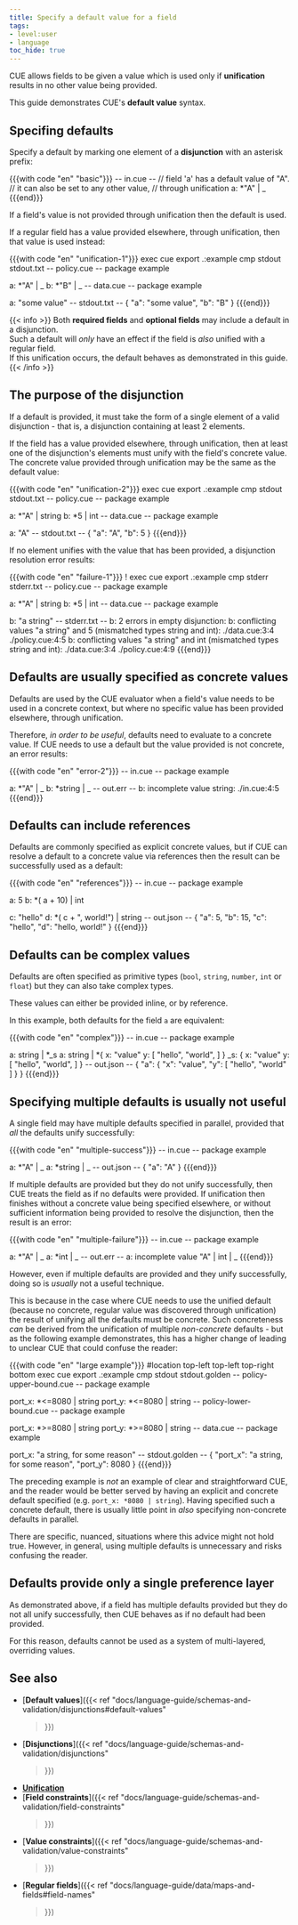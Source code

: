 ```yaml
---
title: Specify a default value for a field
tags:
- level:user
- language
toc_hide: true
---
```


CUE allows fields to be given a value which is used only if **unification**
results in no other value being provided.

This guide demonstrates CUE's **default value** syntax.

## Specifing defaults

Specify a default by marking one element of a **disjunction** with an asterisk
prefix:

{{{with code "en" "basic"}}}
-- in.cue --
// field 'a' has a default value of "A".
// it can also be set to any other value,
// through unification
a: *"A" | _
{{{end}}}

If a field's value is not provided through unification then the default is
used.

If a regular field has a value provided elsewhere, through unification, then
that value is used instead:

{{{with code "en" "unification-1"}}}
exec cue export .:example
cmp stdout stdout.txt
-- policy.cue --
package example

a: *"A" | _
b: *"B" | _
-- data.cue --
package example

a: "some value"
-- stdout.txt --
{
    "a": "some value",
    "b": "B"
}
{{{end}}}

{{< info >}}
Both **required fields** and **optional fields** may include a default in a
disjunction.\
Such a default will *only* have an effect if the field is *also* unified with a
regular field.\
If this unification occurs, the default behaves as demonstrated in this guide.
{{< /info >}}

## The purpose of the disjunction

If a default is provided, it must take the form of a single element of a valid
disjunction - that is, a disjunction containing at least 2 elements.

If the field has a value provided elsewhere, through unification, then at least
one of the disjunction's elements must unify with the field's concrete value.
The concrete value provided through unification may be the same as the default
value:

{{{with code "en" "unification-2"}}}
exec cue export .:example
cmp stdout stdout.txt
-- policy.cue --
package example

a: *"A" | string
b: *5 | int
-- data.cue --
package example

a: "A"
-- stdout.txt --
{
    "a": "A",
    "b": 5
}
{{{end}}}

If no element unifies with the value that has been provided, a disjunction
resolution error results:

{{{with code "en" "failure-1"}}}
! exec cue export .:example
cmp stderr stderr.txt
-- policy.cue --
package example

a: *"A" | string
b: *5 | int
-- data.cue --
package example

b: "a string"
-- stderr.txt --
b: 2 errors in empty disjunction:
b: conflicting values "a string" and 5 (mismatched types string and int):
    ./data.cue:3:4
    ./policy.cue:4:5
b: conflicting values "a string" and int (mismatched types string and int):
    ./data.cue:3:4
    ./policy.cue:4:9
{{{end}}}

## Defaults are usually specified as concrete values

Defaults are used by the CUE evaluator when a field's value needs to be used in
a <!-- FIXME:"concrete context"? -->concrete context, but where no specific
value has been provided elsewhere, through unification.

Therefore, *in order to be useful*, defaults need to evaluate to a concrete
value. If CUE needs to use a default but the value provided is not concrete, an
error results:

{{{with code "en" "error-2"}}}
-- in.cue --
package example

a: *"A" | _
b: *string | _
-- out.err --
b: incomplete value string:
    ./in.cue:4:5
{{{end}}}

## Defaults can include references

Defaults are commonly specified as explicit concrete values, but if CUE can
resolve a default to a concrete value via references then the result can be
successfully used as a default:

{{{with code "en" "references"}}}
-- in.cue --
package example

a: 5
b: *( a + 10) | int

c: "hello"
d: *( c + ", world!") | string
-- out.json --
{
    "a": 5,
    "b": 15,
    "c": "hello",
    "d": "hello, world!"
}
{{{end}}}

## Defaults can be complex values

Defaults are often specified as primitive types (`bool`, `string`, `number`,
`int` or `float`) but they can also <!-- FIXME:take? -->take complex types.

These values can either be provided inline, or by reference.

In this example, both defaults for the field `a` are equivalent:

{{{with code "en" "complex"}}}
-- in.cue --
package example

a: string | *_s
a: string | *{
	x: "value"
	y: [
		"hello",
		"world",
	]
}
_s: {
	x: "value"
	y: [
		"hello",
		"world",
	]
}
-- out.json --
{
    "a": {
        "x": "value",
        "y": [
            "hello",
            "world"
        ]
    }
}
{{{end}}}

## Specifying multiple defaults is usually not useful

A single field may have multiple defaults specified in parallel, provided that
*all* the defaults unify successfully:

{{{with code "en" "multiple-success"}}}
-- in.cue --
package example

a: *"A" | _
a: *string | _
-- out.json --
{
    "a": "A"
}
{{{end}}}

If multiple defaults are provided but they do not unify successfully, then CUE
treats the field as if no defaults were provided. If unification then finishes
without a concrete value being specified elsewhere, or without sufficient
information being provided to resolve the disjunction, then the result is an
error:

{{{with code "en" "multiple-failure"}}}
-- in.cue --
package example

a: *"A" | _
a: *int | _
-- out.err --
a: incomplete value "A" | int | _
{{{end}}}

However, even if multiple defaults are provided and they unify successfully,
doing so is *usually* not a useful technique.

This is because in the case where CUE needs to use the unified default (because
no concrete, regular value was discovered through unification) the result of
unifying all the defaults must be concrete. Such concreteness *can* be derived
from the unification of multiple *non-concrete* defaults - but as the following
example demonstrates, this has a higher change of leading to unclear CUE that
could confuse the reader:

{{{with code "en" "large example"}}}
#location top-left top-left top-right bottom
exec cue export .:example
cmp stdout stdout.golden
-- policy-upper-bound.cue --
package example

port_x: *<=8080 | string
port_y: *<=8080 | string
-- policy-lower-bound.cue --
package example

port_x: *>=8080 | string
port_y: *>=8080 | string
-- data.cue --
package example

port_x: "a string, for some reason"
-- stdout.golden --
{
    "port_x": "a string, for some reason",
    "port_y": 8080
}
{{{end}}}

The preceding example is *not* an example of clear and straightforward CUE, and
the reader would be better served by having an explicit and concrete default
specified (e.g. `port_x: *8080 | string`). Having specified such a concrete
default, there is usually little point in *also* specifying non-concrete
defaults in parallel.

There are specific, nuanced, situations where this advice might not hold true.
However, in general, using multiple defaults is unnecessary and risks confusing
the reader.

## Defaults provide only a single preference layer

As demonstrated above, if a field has multiple defaults provided but they do
not all unify successfully, then CUE behaves as if no default had been
provided.

For this reason, defaults cannot be used as a system of multi-layered,
overriding values.

## See also

- [**Default values**]({{< ref
    "docs/language-guide/schemas-and-validation/disjunctions#default-values"
  >}})
- [**Disjunctions**]({{< ref
    "docs/language-guide/schemas-and-validation/disjunctions"
  >}})
- [**Unification**](TODO)
- [**Field constraints**]({{< ref
    "docs/language-guide/schemas-and-validation/field-constraints"
  >}})
- [**Value constraints**]({{< ref
    "docs/language-guide/schemas-and-validation/value-constraints"
  >}})
- [**Regular fields**]({{< ref
    "docs/language-guide/data/maps-and-fields#field-names"
  >}})
